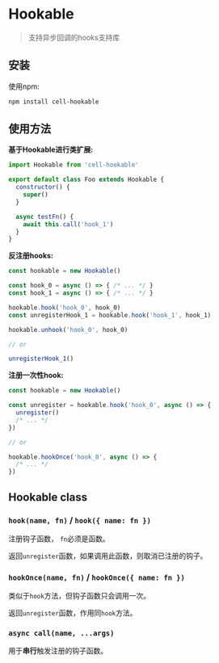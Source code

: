 # Hookable

> 支持异步回调的hooks支持库

## 安装

使用npm:

```bash
npm install cell-hookable
```

## 使用方法

**基于Hookable进行类扩展:**

```js
import Hookable from 'cell-hookable'

export default class Foo extends Hookable {
  constructor() {
    super()
  }

  async testFn() {
    await this.call('hook_1')
  }
}
```

**反注册hooks:**

```js
const hookable = new Hookable()

const hook_0 = async () => { /* ... */ }
const hook_1 = async () => { /* ... */ }

hookable.hook('hook_0', hook_0)
const unregisterHook_1 = hookable.hook('hook_1', hook_1)

hookable.unhook('hook_0', hook_0)

// or

unregisterHook_1()
```

**注册一次性hook:**

```js
const hookable = new Hookable()

const unregister = hookable.hook('hook_0', async () => {
  unregister()
  /* ... */
})

// or

hookable.hookOnce('hook_0', async () => {
  /* ... */
})
```

## Hookable class

### `hook(name, fn)` / `hook({ name: fn })`

注册钩子函数， `fn`必须是函数。

返回`unregister`函数，如果调用此函数，则取消已注册的钩子。

### `hookOnce(name, fn)` / `hookOnce({ name: fn })`

类似于`hook`方法，但钩子函数只会调用一次。

返回`unregister`函数，作用同`hook`方法。

### `async call(name, ...args)`

用于**串行**触发注册的钩子函数。
